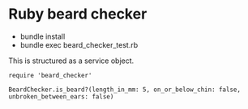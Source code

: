 # Ruby beard checker


- bundle install
- bundle exec beard_checker_test.rb

This is structured as a service object.

```
require 'beard_checker'

BeardChecker.is_beard?(length_in_mm: 5, on_or_below_chin: false, unbroken_between_ears: false)
```
